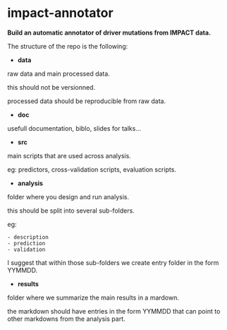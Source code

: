 # impact-annotator

**Build an automatic annotator of driver mutations from IMPACT data.**

The structure of the repo is the following:

- **data**

raw data and main processed data.

this should not be versionned.

processed data should be reproducible from raw data.

- **doc**

usefull documentation, biblo, slides for talks...

- **src**

main scripts that are used across analysis.

eg: predictors, cross-validation scripts, evaluation scripts.

- **analysis**

folder where you design and run analysis.

this should be split into several sub-folders.

eg:

	- description
	- prediction
	- validation

I suggest that within those sub-folders we create entry folder in the form YYMMDD.


- **results**

folder where we summarize the main results in a mardown.

the markdown should have entries in the form YYMMDD that can point to other markdowns from the analysis part.
